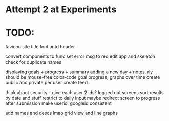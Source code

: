 # Attempt 2 at Experiments

# TODO: 


favicon
site title
font
antd header

convert components to func
set error msg to red
edit app and skeleton
check for duplicate names

displaying goals + progress + summary
adding a new day + notes. rly should be mouse-free
color-code goal progress; graphs over time
create public and private per user
create feed

think about security - give each user 2 ids? 
logged out screens
sort results by date and stuff
restrict to daily input
maybe redirect screen to progress after submission
make userid, googleid consistent

add names and descs lmao
grid view and line graphs